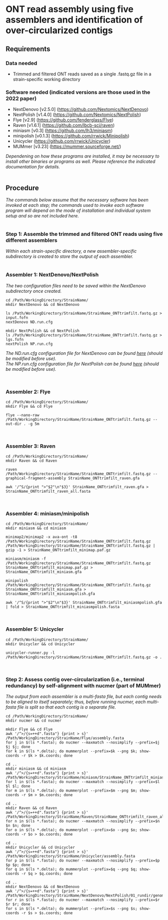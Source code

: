 # ONT read assembly using five assemblers and identification of over-circularized contigs

## Requirements

### Data needed
* Trimmed and filtered ONT reads saved as a single .fastq.gz file in a strain-specific working directory

### Software needed (indicated versions are those used in the 2022 paper)
* NextDenovo [v2.5.0] (https://github.com/Nextomics/NextDenovo)
* NextPolish [v1.4.0] (https://github.com/Nextomics/NextPolish)
* Flye [v2.9] (https://github.com/fenderglass/Flye)
* Raven [v1.6.1] (https://github.com/lbcb-sci/raven)
* miniasm [v0.3] (https://github.com/lh3/miniasm)
* minipolish [v0.1.3] (https://github.com/rrwick/Minipolish)
* Unicycler (https://github.com/rrwick/Unicycler)
* MUMmer [v3.23] (https://mummer.sourceforge.net/)



_Dependening on how these programs are installed, it may be necessary to install other binaries or programs as well. Please reference the indicated documentation for details._  
</br>

## Procedure
*The commands below assume that the necessary software has been invoked at each step; the commands used to invoke each software program will depend on the mode of installation and individual system setup and so are not included here.*  
</br>

### Step 1: Assemble the trimmed and filtered ONT reads using five different assemblers
*Within each strain-specific directory, a new assembler-specific subdirectory is created to store the output of each assembler.*   
</br>

### Assembler 1: NextDenovo/NextPolish
*The two configuration files need to be saved within the NextDenovo subdirectory once created.*
```
cd /Path/WorkingDirectory/StrainName/
mkdir NextDenovo && cd NextDenovo

ls /Path/WorkingDirectory/StrainName/StrainName_ONTtrimfilt.fastq.gz > input.fofn
nextDenovo ND.run.cfg

mkdir NextPolish && cd NextPolish
ls /Path/WorkingDirectory/StrainName/StrainName_ONTtrimfilt.fastq.gz > lgs.fofn
nextPolish NP.run.cfg
```

*The ND.run.cfg configuration file for NextDenovo can be found [here](ND.run.cfg) (should be modified before use).*  
*The NP.run.cfg configuration file for NextPolish can be found [here](NP.run.cfg) (should be modified before use).*

</br>

### Assembler 2: Flye
```
cd /Path/WorkingDirectory/StrainName/
mkdir Flye && cd Flye

flye --nano-raw /Path/WorkingDirectory/StrainName/StrainName_ONTtrimfilt.fastq.gz --out-dir . -g 5m
```  
</br>

### Assembler 3: Raven
```
cd /Path/WorkingDirectory/StrainName/
mkdir Raven && cd Raven

raven /Path/WorkingDirectory/StrainName/StrainName_ONTtrimfilt.fastq.gz --graphical-fragment-assembly StrainName_ONTtrimfilt_raven.gfa

awk '/^S/{print ">"$2"\n"$3}' StrainName_ONTtrimfilt_raven.gfa > StrainName_ONTtrimfilt_raven_all.fasta
```  
</br>

### Assembler 4: miniasm/minipolish
```
cd /Path/WorkingDirectory/StrainName/
mkdir miniasm && cd miniasm

minimap2/minimap2 -x ava-ont -t8 /Path/WorkingDirectory/StrainName/StrainName_ONTtrimfilt.fastq.gz /Path/WorkingDirectory/StrainName/StrainName_ONTtrimfilt.fastq.gz | gzip -1 > StrainName_ONTtrimfilt_minimap.paf.gz

miniasm/miniasm -f /Path/WorkingDirectory/StrainName/StrainName_ONTtrimfilt.fastq.gz StrainName_ONTtrimfilt_minimap.paf.gz > StrainName_ONTtrimfilt_miniasm.gfa

minipolish /Path/WorkingDirectory/StrainName/StrainName_ONTtrimfilt.fastq.gz StrainName_ONTtrimfilt_miniasm.gfa > StrainName_ONTtrimfilt_miniasmpolish.gfa

awk '/^S/{print ">"$2"\n"$3}' StrainName_ONTtrimfilt_miniasmpolish.gfa | fold > StrainName_ONTtrimfilt_miniasmpolish.fasta
```  
</br>

### Assembler 5: Unicycler
```
cd /Path/WorkingDirectory/StrainName/
mkdir Unicycler && cd Unicycler

unicycler-runner.py -l /Path/WorkingDirectory/StrainName/StrainName_ONTtrimfilt.fastq.gz -o .
```  
</br>

### Step 2: Assess contig over-circularization (i.e., terminal redundancy) by self-alignment with nucmer (part of MUMmer) ###
*The output from each assembler is a multi-fasta file, but each contig needs to be aligned to itself separately; thus, before running nucmer, each multi-fasta file is split so that each contig is a separate file.*
```
cd /Path/WorkingDirectory/StrainName/
mkdir nucmer && cd nucmer

mkdir Flye && cd Flye
awk '/^>/{s=++d".fasta"} {print > s}' /Path/WorkingDirectory/StrainName/Flye/assembly.fasta
for j in $(ls *.fasta); do nucmer --maxmatch --nosimplify --prefix=$j $j $j; done
for k in $(ls *.delta); do mummerplot --prefix=$k --png $k; show-coords -r $k > $k.coords; done

cd ..
mkdir miniasm && cd miniasm
awk '/^>/{s=++d".fasta"} {print > s}' /Path/WorkingDirectory/StrainName/miniasm/StrainName_ONTtrimfilt_miniasmpolish.fasta
for l in $(ls *.fasta); do nucmer --maxmatch --nosimplify --prefix=$l $l $l; done
for m in $(ls *.delta); do mummerplot --prefix=$m --png $m; show-coords -r $m > $m.coords; done

cd ..
mkdir Raven && cd Raven
awk '/^>/{s=++d".fasta"} {print > s}' /Path/WorkingDirectory/StrainName/Raven/StrainName_ONTtrimfilt_raven_all.fasta
for n in $(ls *.fasta); do nucmer --maxmatch --nosimplify --prefix=$n $n $n; done
for o in $(ls *.delta); do mummerplot --prefix=$o --png $o; show-coords -r $o > $o.coords; done

cd ..
mkdir Unicycler && cd Unicycler
awk '/^>/{s=++d".fasta"} {print > s}' /Path/WorkingDirectory/StrainName/Unicycler/assembly.fasta
for p in $(ls *.fasta); do nucmer --maxmatch --nosimplify --prefix=$p $p $p; done
for q in $(ls *.delta); do mummerplot --prefix=$q --png $q; show-coords -r $q > $q.coords; done

cd ..
mkdir NextDenovo && cd NextDenovo
awk '/^>/{s=++d".fasta"} {print > s}' /Path/WorkingDirectory/StrainName/NextDenovo/NextPolish/01_rundir/genome.nextpolish.fasta
for r in $(ls *.fasta); do nucmer --maxmatch --nosimplify --prefix=$r $r $r; done
for s in $(ls *.delta); do mummerplot --prefix=$s --png $s; show-coords -r $s > $s.coords; done
```  
